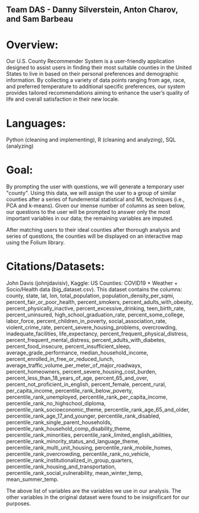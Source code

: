 ## Team DAS - Danny Silverstein, Anton Charov, and Sam Barbeau

# Overview: 
Our U.S. County Recommender System is a user-friendly application designed to assist users in finding their most suitable counties in the United States to live in based on their personal preferences and demographic information. By collecting a variety of data points ranging from age, race, and preferred temperature to additional specific preferences, our system provides tailored recommendations aiming to enhance the user’s quality of life and overall satisfaction in their new locale.

# Languages: 
Python (cleaning and implementing), R (cleaning and analyzing), SQL (analyzing)

# Goal:
By prompting the user with questions, we will generate a temporary user "county". Using this data, we will assign the user to a group of similar counties after a series of fundemental statistical and ML techniques (i.e., PCA and k-means). Given our imense number of columns as seen below, our questions to the user will be prompted to answer only the most important variables in our data; the remaining variables are imputed.

After matching users to their ideal counties after thorough analysis and series of questions, the counties will be displayed on an interactive map using the Folium library.

# Citations/Datasets:
John Davis (johnjdavisiv), Kaggle: US Counties: COVID19 + Weather + Socio/Health data (big_dataset.csv). 
This dataset contains the columns: county, state, lat, lon, total_population, population_density_per_sqmi, percent_fair_or_poor_health, percent_smokers, percent_adults_with_obesity, percent_physically_inactive, percent_excessive_drinking, teen_birth_rate, percent_uninsured, high_school_graduation_rate, percent_some_college, labor_force, percent_children_in_poverty, social_association_rate, violent_crime_rate, percent_severe_housing_problems, overcrowding, inadequate_facilities, life_expectancy, percent_frequent_physical_distress, percent_frequent_mental_distress, percent_adults_with_diabetes, percent_food_insecure, percent_insufficient_sleep, average_grade_performance, median_household_income, percent_enrolled_in_free_or_reduced_lunch, average_traffic_volume_per_meter_of_major_roadways, percent_homeowners, percent_severe_housing_cost_burden, percent_less_than_18_years_of_age, percent_65_and_over, percent_not_proficient_in_english, percent_female, percent_rural, per_capita_income, percentile_rank_below_poverty, percentile_rank_unemployed, percentile_rank_per_capita_income, percentile_rank_no_highschool_diploma, percentile_rank_socioeconomic_theme, percentile_rank_age_65_and_older, percentile_rank_age_17_and_younger, percentile_rank_disabled, percentile_rank_single_parent_households, percentile_rank_household_comp_disability_theme, percentile_rank_minorities, percentile_rank_limited_english_abilities, percentile_rank_minority_status_and_language_theme, percentile_rank_multi_unit_housing, percentile_rank_mobile_homes, percentile_rank_overcrowding, percentile_rank_no_vehicle, percentile_rank_institutionalized_in_group_quarters, percentile_rank_housing_and_transportation, percentile_rank_social_vulnerability, mean_winter_temp, mean_summer_temp.

The above list of variables are the variables we use in our analysis. The other variables in the original dataset were found to be insignificant for our purposes.
